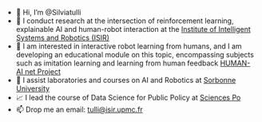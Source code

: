 - 👋 Hi, I’m @Silviatulli
- 👀 I conduct research at the intersection of reinforcement learning, explainable AI and human-robot interaction at the [Institute of Intelligent Systems and Robotics (ISIR)](https://www.isir.upmc.fr/?lang=en)
- 📃 I am interested in interactive robot learning from humans, and I am developing an educational module on this topic, encompassing subjects such as imitation learning and learning from human feedback [HUMAN-AI net Project](https://www.humane-ai.eu/project/educational-module-human-interactive-robot-learning-hirl/)
- 🌱 I assist laboratories and courses on AI and Robotics at [Sorbonne University](https://sciences.sorbonne-universite.fr/en/masters/masters-degree-automation-and-robotics/intelligent-systems-engineering-isi-course)
- 📈 I lead the course of Data Science for Public Policy at [Sciences Po](https://syllabus.sciencespo.fr/en/?mapping/173607#_gl=1*vgwpvq*_gcl_au*MTYxODg3MjI3NC4xNzA2MDk5MDky)
- 📫 Drop me an email: tulli@isir.upmc.fr

<!---
Silviatulli/Silviatulli is a ✨ special ✨ repository because its `README.md` (this file) appears on your GitHub profile.
You can click the Preview link to take a look at your changes.
--->
